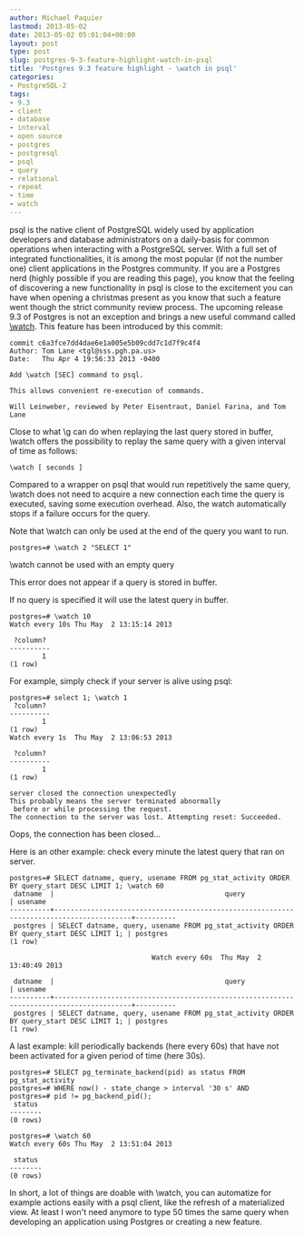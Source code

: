 ```yaml
---
author: Michael Paquier
lastmod: 2013-05-02
date: 2013-05-02 05:01:04+00:00
layout: post
type: post
slug: postgres-9-3-feature-highlight-watch-in-psql
title: 'Postgres 9.3 feature highlight - \watch in psql'
categories:
- PostgreSQL-2
tags:
- 9.3
- client
- database
- interval
- open source
- postgres
- postgresql
- psql
- query
- relational
- repeat
- time
- watch
---
```


psql is the native client of PostgreSQL widely used by application developers and database administrators on a daily-basis for common operations when interacting with a PostgreSQL server. With a full set of integrated functionalities, it is among the most popular (if not the number one) client applications in the Postgres community. If you are a Postgres nerd (highly possible if you are reading this page), you know that the feeling of discovering a new functionality in psql is close to the excitement you can have when opening a christmas present as you know that such a feature went though the strict community review process. The upcoming release 9.3 of Postgres is not an exception and brings a new useful command called [\watch](http://www.postgresql.org/docs/devel/static/app-psql.html). This feature has been introduced by this commit:

    commit c6a3fce7dd4dae6e1a005e5b09cdd7c1d7f9c4f4
    Author: Tom Lane <tgl@sss.pgh.pa.us>
    Date:   Thu Apr 4 19:56:33 2013 -0400
    
    Add \watch [SEC] command to psql.
    
    This allows convenient re-execution of commands.
    
    Will Leinweber, reviewed by Peter Eisentraut, Daniel Farina, and Tom Lane

Close to what \g can do when replaying the last query stored in buffer, \watch offers the possibility to replay the same query with a given interval of time as follows:

    \watch [ seconds ]

Compared to a wrapper on psql that would run repetitively the same query, \watch does not need to acquire a new connection each time the query is executed, saving some execution overhead. Also, the watch automatically stops if a failure occurs for the query.

Note that \watch can only be used at the end of the query you want to run.

    postgres=# \watch 2 "SELECT 1"

\watch cannot be used with an empty query

This error does not appear if a query is stored in buffer.

If no query is specified it will use the latest query in buffer.

    postgres=# \watch 10
    Watch every 10s	Thu May  2 13:15:14 2013
    
     ?column? 
    ----------
            1
    (1 row)

For example, simply check if your server is alive using psql:

    postgres=# select 1; \watch 1
     ?column? 
    ----------
            1
    (1 row)
    Watch every 1s	Thu May  2 13:06:53 2013
        
     ?column? 
    ----------
            1
    (1 row)
    
    server closed the connection unexpectedly
    This probably means the server terminated abnormally
     before or while processing the request.
    The connection to the server was lost. Attempting reset: Succeeded.

Oops, the connection has been closed...

Here is an other example: check every minute the latest query that ran on server.

    postgres=# SELECT datname, query, usename FROM pg_stat_activity ORDER BY query_start DESC LIMIT 1; \watch 60
     datname  |                                          query                                          | usename 
    ----------+-----------------------------------------------------------------------------------------+----------
     postgres | SELECT datname, query, usename FROM pg_stat_activity ORDER BY query_start DESC LIMIT 1; | postgres
    (1 row)
    
                                       Watch every 60s	Thu May  2 13:40:49 2013
    
     datname  |                                          query                                          | usename 
    ----------+-----------------------------------------------------------------------------------------+----------
     postgres | SELECT datname, query, usename FROM pg_stat_activity ORDER BY query_start DESC LIMIT 1; | postgres
    (1 row)

A last example: kill periodically backends (here every 60s) that have not been activated for a given period of time (here 30s).

    postgres=# SELECT pg_terminate_backend(pid) as status FROM pg_stat_activity
    postgres=# WHERE now() - state_change > interval '30 s' AND
    postgres=# pid != pg_backend_pid();
     status 
    --------
    (0 rows)
    
    postgres=# \watch 60
    Watch every 60s	Thu May  2 13:51:04 2013
    
     status 
    --------
    (0 rows)

In short, a lot of things are doable with \watch, you can automatize for example actions easily with a psql client, like the refresh of a materialized view. At least I won't need anymore to type 50 times the same query when developing an application using Postgres or creating a new feature.
